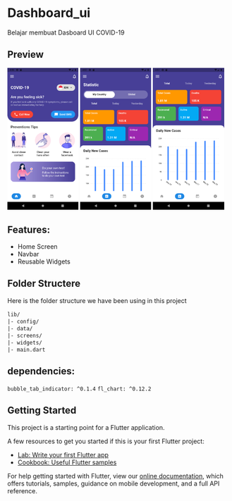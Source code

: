 # Dashboard_ui

Belajar membuat Dasboard UI COVID-19


## Preview
<img src="/assets/screenshot/a_dashboard.png" width="32%"/> <img src="/assets/screenshot/b_statistic.png" width="32%"/> <img src="/assets/screenshot/c_grafik.png" width="32%"/>

## Features:
* Home Screen
* Navbar
* Reusable Widgets

## Folder Structere
Here is the folder structure we have been using in this project

```
lib/
|- config/
|- data/
|- screens/
|- widgets/
|- main.dart
```
## dependencies:
`bubble_tab_indicator: ^0.1.4`
`fl_chart: ^0.12.2`

## Getting Started

This project is a starting point for a Flutter application.

A few resources to get you started if this is your first Flutter project:

- [Lab: Write your first Flutter app](https://flutter.dev/docs/get-started/codelab)
- [Cookbook: Useful Flutter samples](https://flutter.dev/docs/cookbook)

For help getting started with Flutter, view our
[online documentation](https://flutter.dev/docs), which offers tutorials,
samples, guidance on mobile development, and a full API reference.
